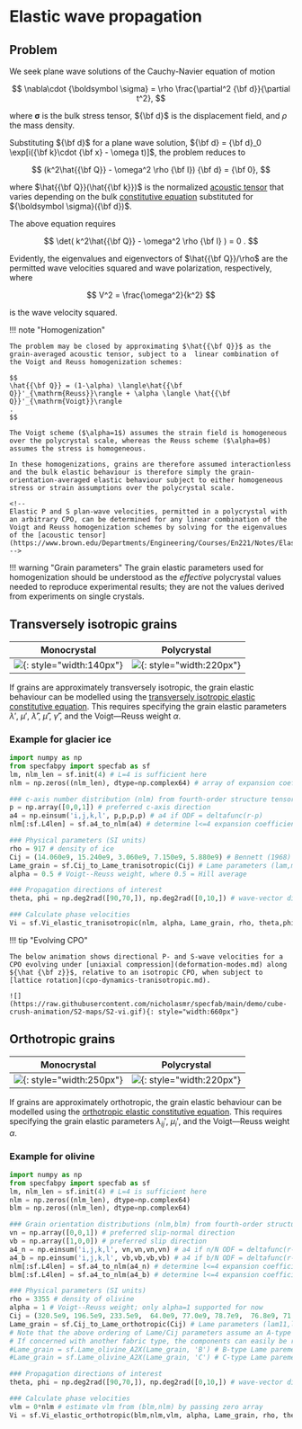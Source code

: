# Elastic wave propagation

## Problem

We seek plane wave solutions of the Cauchy-Navier equation of motion

$$
\nabla\cdot {\boldsymbol \sigma} = \rho \frac{\partial^2 {\bf d}}{\partial t^2},
$$

where ${\boldsymbol \sigma}$ is the bulk stress tensor, ${\bf d}$ is the displacement field, and $\rho$ the mass density.

Substituting ${\bf d}$ for a plane wave solution, ${\bf d} = {\bf d}_0 \exp[i({\bf k}\cdot {\bf x} - \omega t)]$, the problem reduces to

$$
(k^2\hat{{\bf Q}} - \omega^2 \rho {\bf I}) {\bf d} = {\bf 0},
$$

where $\hat{{\bf Q}}(\hat{{\bf k}})$ is the normalized [acoustic tensor](https://www.brown.edu/Departments/Engineering/Courses/En221/Notes/Elasticity/Elasticity.htm) that varies depending on the bulk [constitutive equation](constitutive-elastic.md) substituted for ${\boldsymbol \sigma}({\bf d})$.

The above equation requires 

$$
\det( k^2\hat{{\bf Q}} - \omega^2 \rho {\bf I} ) = 0
.
$$

Evidently, the eigenvalues and eigenvectors of $\hat{{\bf Q}}/\rho$ are the permitted wave velocities squared and wave polarization, respectively, where 

$$
V^2 = \frac{\omega^2}{k^2}
$$

is the wave velocity squared.

!!! note "Homogenization"

    The problem may be closed by approximating $\hat{{\bf Q}}$ as the grain-averaged acoustic tensor, subject to a  linear combination of the Voigt and Reuss homogenization schemes:

    $$
    \hat{{\bf Q}} = (1-\alpha) \langle\hat{{\bf Q}}'_{\mathrm{Reuss}}\rangle + \alpha \langle \hat{{\bf Q}}'_{\mathrm{Voigt}}\rangle
    .
    $$    

    The Voigt scheme ($\alpha=1$) assumes the strain field is homogeneous over the polycrystal scale, whereas the Reuss scheme ($\alpha=0$) assumes the stress is homogeneous.

    In these homogenizations, grains are therefore assumed interactionless and the bulk elastic behaviour is therefore simply the grain-orientation-averaged elastic behaviour subject to either homogeneous stress or strain assumptions over the polycrystal scale.

    <!--    
    Elastic P and S plan-wave velocities, permitted in a polycrystal with an arbitrary CPO, can be determined for any linear combination of the Voigt and Reuss homogenization schemes by solving for the eigenvalues of the [acoustic tensor](https://www.brown.edu/Departments/Engineering/Courses/En221/Notes/Elasticity/Elasticity.htm):
    -->
    

!!! warning "Grain parameters" 
    The grain elastic parameters used for homogenization should be understood as the *effective* polycrystal values needed to reproduce experimental results; they are not the values derived from experiments on single crystals.

## Transversely isotropic grains

| Monocrystal | Polycrystal |
| :-: | :-: |
| ![](https://raw.githubusercontent.com/nicholasmr/specfab/main/images/tranisotropic/tranisotropic-elastic-monocrystal.png){: style="width:140px"} | ![](https://raw.githubusercontent.com/nicholasmr/specfab/main/images/tranisotropic/polycrystal.png){: style="width:220px"} |

If grains are approximately transversely isotropic, the grain elastic behaviour can be modelled using the [transversely isotropic elastic constitutive equation](constitutive-elastic.md).
This requires specifying the grain elastic parameters $\lambda'$, $\mu'$, $\hat{\lambda}'$, $\hat{\mu}'$, $\hat{\gamma}'$, and the Voigt&mdash;Reuss weight $\alpha$.

### Example for glacier ice

```python
import numpy as np
from specfabpy import specfab as sf
lm, nlm_len = sf.init(4) # L=4 is sufficient here
nlm = np.zeros((nlm_len), dtype=np.complex64) # array of expansion coefficients

### c-axis number distribution (nlm) from fourth-order structure tensor (a4)
p = np.array([0,0,1]) # preferred c-axis direction
a4 = np.einsum('i,j,k,l', p,p,p,p) # a4 if ODF = deltafunc(r-p) 
nlm[:sf.L4len] = sf.a4_to_nlm(a4) # determine l<=4 expansion coefficients of ODF

### Physical parameters (SI units)
rho = 917 # density of ice
Cij = (14.060e9, 15.240e9, 3.060e9, 7.150e9, 5.880e9) # Bennett (1968) parameters (C11,C33,C55,C12,C13)
Lame_grain = sf.Cij_to_Lame_tranisotropic(Cij) # Lame parameters (lam,mu,Elam,Emu,Egam)
alpha = 0.5 # Voigt--Reuss weight, where 0.5 = Hill average

### Propagation directions of interest
theta, phi = np.deg2rad([90,70,]), np.deg2rad([0,10,]) # wave-vector directions (theta is colatitude, phi is longitude)

### Calculate phase velocities
Vi = sf.Vi_elastic_tranisotropic(nlm, alpha, Lame_grain, rho, theta,phi) # phase velocities are V_S1=vi[0,:], V_S2=vi[1,:], V_P=vi[2,:]
```

!!! tip "Evolving CPO"

    The below animation shows directional P- and S-wave velocities for a CPO evolving under [uniaxial compression](deformation-modes.md) along ${\hat {\bf z}}$, relative to an isotropic CPO, when subject to [lattice rotation](cpo-dynamics-tranisotropic.md).

    ![](https://raw.githubusercontent.com/nicholasmr/specfab/main/demo/cube-crush-animation/S2-maps/S2-vi.gif){: style="width:660px"}

## Orthotropic grains

| Monocrystal | Polycrystal |
| :-: | :-: |
| ![](https://raw.githubusercontent.com/nicholasmr/specfab/main/images/orthotropic/orthotropic-elastic-monocrystal.png){: style="width:250px"} | ![](https://raw.githubusercontent.com/nicholasmr/specfab/main/images/orthotropic/polycrystal.png){: style="width:220px"} |

If grains are approximately orthotropic, the grain elastic behaviour can be modelled using the [orthotropic elastic constitutive equation](constitutive-elastic.md).
This requires specifying the grain elastic parameters $\lambda_{ij}'$, $\mu_{i}'$, and the Voigt&mdash;Reuss weight $\alpha$.

### Example for olivine

```python
import numpy as np
from specfabpy import specfab as sf
lm, nlm_len = sf.init(4) # L=4 is sufficient here
nlm = np.zeros((nlm_len), dtype=np.complex64) 
blm = np.zeros((nlm_len), dtype=np.complex64) 

### Grain orientation distributions (nlm,blm) from fourth-order structure tensors
vn = np.array([0,0,1]) # preferred slip-normal direction
vb = np.array([1,0,0]) # preferred slip direction
a4_n = np.einsum('i,j,k,l', vn,vn,vn,vn) # a4 if n/N ODF = deltafunc(r-vn) 
a4_b = np.einsum('i,j,k,l', vb,vb,vb,vb) # a4 if b/N ODF = deltafunc(r-vb) 
nlm[:sf.L4len] = sf.a4_to_nlm(a4_n) # determine l<=4 expansion coefficients of ODF
blm[:sf.L4len] = sf.a4_to_nlm(a4_b) # determine l<=4 expansion coefficients of ODF

### Physical parameters (SI units)
rho = 3355 # density of olivine
alpha = 1 # Voigt--Reuss weight; only alpha=1 supported for now
Cij = (320.5e9, 196.5e9, 233.5e9,  64.0e9, 77.0e9, 78.7e9,  76.8e9, 71.6e9, 68.15e9) # Abramson (1997) parameters (C11,C22,C33,C44,C55,C66,C23,C13,C12)
Lame_grain = sf.Cij_to_Lame_orthotropic(Cij) # Lame parameters (lam11,lam22,lam33, lam23,lam13,lam12, mu1,mu2,mu3)
# Note that the above ordering of Lame/Cij parameters assume an A-type fabric; that is, (blm,nlm,vlm) refer to the distibutions of (m1',m2',m3') axes, respectively.
# If concerned with another fabric type, the components can easily be re-ordered:
#Lame_grain = sf.Lame_olivine_A2X(Lame_grain, 'B') # B-type Lame paremeters
#Lame_grain = sf.Lame_olivine_A2X(Lame_grain, 'C') # C-type Lame paremeters

### Propagation directions of interest
theta, phi = np.deg2rad([90,70,]), np.deg2rad([0,10,]) # wave-vector directions (theta is colatitude, phi is longitude)

### Calculate phase velocities
vlm = 0*nlm # estimate vlm from (blm,nlm) by passing zero array
Vi = sf.Vi_elastic_orthotropic(blm,nlm,vlm, alpha, Lame_grain, rho, theta,phi) # phase velocities are V_S1=vi[0,:], V_S2=vi[1,:], V_P=vi[2,:]
```

